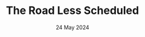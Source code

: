 ---
layout: paper
title:  "The Road Less Scheduled"
date:   24 May 2024
categories: research
paper_url: https://arxiv.org/pdf/2405.15682
code_url: https://github.com/facebookresearch/schedule_free
summary: "This is Aaron Defazios much hyped schedule free optimizaiion method. Traditional convergence theory advocates for the Polyak-Ruppert (PR) average over the last iterate of SGD, but empirical evidence shows better performance with the latter. Defazio proposes a new averaging approach that matches the empirical performance of learning rate schedules without sacrificing theoretical guarantees. This method tracks the Pareto frontier of loss versus training time, requires no additional hyperparameters, and utilizes an alternative form of momentum with worst-case optimal properties. The key contribution is an online-to-batch conversion theorem, validating the optimality of the method and unifying existing theories. Extensive evaluations across 28 problems confirm that Schedule-Free methods perform comparably to or better than heavily-tuned schedules. Very cool."
---